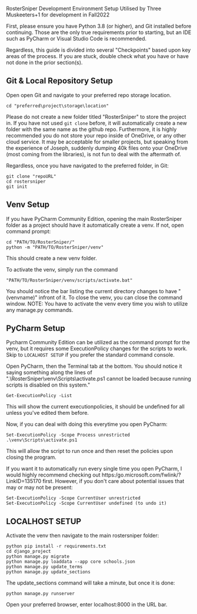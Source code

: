 RosterSniper Development Environment Setup
Utilised by Three Muskeeters+1 for development in Fall2022

First, please ensure you have Python 3.8 (or higher), and Git installed before continuing.
Those are the only true requirements prior to starting, but an IDE such as PyCharm or Visual Studio Code is recommended.

Regardless, this guide is divided into several "Checkpoints" based upon key areas of the process.
If you are stuck, double check what you have or have not done in the prior section(s).

## Git & Local Repository Setup

Open open Git and navigate to your preferred repo storage location.
```
cd "preferred\project\storage\location"
```
Please do not create a new folder titled "RosterSniper" to store the project in. If you have not used `git clone` before,
it will automatically create a new folder with the same name as the github repo. 
Furthermore, it is highly recommended you do not store your repo inside of OneDrive, or any other cloud service.
It may be acceptable for smaller projects, but speaking from the experience of Joseph, suddenly dumping 40k files onto 
your OneDrive (most coming from the libraries), is not fun to deal with the aftermath of.

Regardless, once you have navigated to the preferred folder, in Git:
```
git clone "repoURL"
cd rostersniper
git init
```

## Venv Setup

If you have PyCharm Community Edition, opening the main RosterSniper folder as a project should have it automatically create a venv.
If not, open command prompt:
```
cd "PATH/TO/RosterSniper/"
python -m "PATH/TO/RosterSniper/venv"
```
This should create a new venv folder.

To activate the venv, simply run the command
```
"PATH/TO/RosterSniper/venv/scripts/activate.bat"
```
You should notice the bar listing the current directory changes to have "(venvname)" infront of it. 
To close the venv, you can close the command window.
NOTE: You have to activate the venv every time you wish to utilize any manage.py commands.

## PyCharm Setup

Pycharm Community Edition can be utilized as the command prompt for the venv, but it requires some ExecutionPolicy changes for the scripts to work.
Skip to `LOCALHOST SETUP` if you prefer the standard command console.

Open PyCharm, then the Terminal tab at the bottom.
You should notice it saying something along the lines of
".\RosterSniper\venv\Scripts\activate.ps1 cannot be loaded because running scripts is disabled on this system."
```
Get-ExecutionPolicy -List
```
This will show the current executionpolicies, it should be undefined for all unless you've edited them before.

Now, if you can deal with doing this everytime you open PyCharm:
```
Set-ExecutionPolicy -Scope Process unrestricted
.\venv\Scripts\activate.ps1
```
This will allow the script to run once and then reset the policies upon closing the program.

If you want it to automatically run every single time you open PyCharm,
I would highly recommend checking out https:/go.microsoft.com/fwlink/?LinkID=135170 first.
However, if you don't care about potential issues that may or may not be present:
```
Set-ExecutionPolicy -Scope CurrentUser unrestricted
Set-ExecutionPolicy -Scope CurrentUser undefined (to undo it)
```

## LOCALHOST SETUP

Activate the venv then navigate to the main rostersniper folder:
```
python pip install -r requirements.txt
cd django_project
python manage.py migrate
python manage.py loaddata --app core schools.json
python manage.py update_terms
python manage.py update_sections
```
The update_sections command will take a minute, but once it is done:
```
python manage.py runserver
```
Open your preferred browser, enter localhost:8000 in the URL bar.
